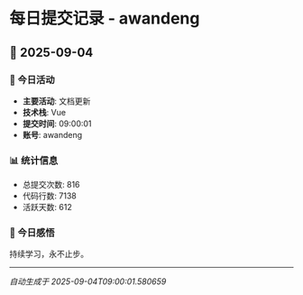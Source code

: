 # 每日提交记录 - awandeng

## 📅 2025-09-04

### 🎯 今日活动
- **主要活动**: 文档更新
- **技术栈**: Vue
- **提交时间**: 09:00:01
- **账号**: awandeng

### 📊 统计信息
- 总提交次数: 816
- 代码行数: 7138
- 活跃天数: 612

### 💭 今日感悟
持续学习，永不止步。

---
*自动生成于 2025-09-04T09:00:01.580659*
